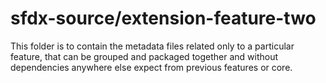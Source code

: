 # sfdx-source/extension-feature-two

This folder is to contain the metadata files related only to a particular feature, that can be grouped and packaged together and without dependencies anywhere else expect from previous features or core.
